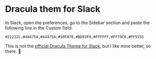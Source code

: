 # Dracula them for Slack

In Slack, open the preferences, go to the Sidebar section and paste the following line in the Custom field:

```
#21222C,#44475A,#44475A,#50FA7B,#BD93F9,#FFFFFF,#FF79C6,#FF5555
```

This is not the [official Dracula Theme for Slack](https://draculatheme.com/slack/), but I like mine better, so there. 🦇
